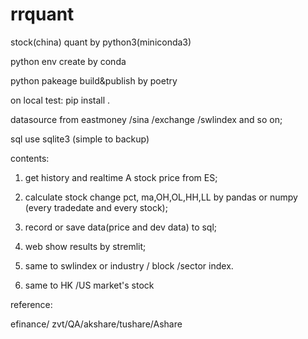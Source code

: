 # rrquant

 stock(china)  quant by python3(miniconda3) 
 
 python env create by conda
 
 python pakeage build&publish by poetry
 
 on local test: pip install . 
 
 datasource from eastmoney /sina /exchange /swlindex and so on;
 
 sql use sqlite3 (simple to backup)
 
 contents:
 
 1. get history and realtime A stock price from ES;
 
 2. calculate stock change pct, ma,OH,OL,HH,LL by pandas or numpy (every tradedate and every stock); 
 
 3. record or save data(price and dev data) to sql;
 
 4. web show results by stremlit;
 
 5. same to swlindex or industry / block /sector index.
 
 6. same to HK /US market's stock  
 


  
 reference:
 
 efinance/ zvt/QA/akshare/tushare/Ashare
 
